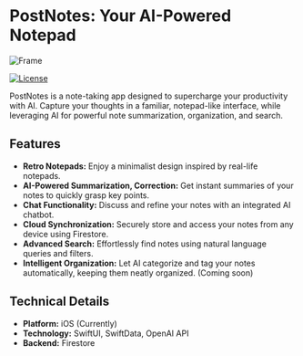 # PostNotes: Your AI-Powered Notepad



![Frame](https://github.com/yuripetrosyan/PostNotes/assets/73176415/c1ed9d4c-8ec7-41d6-a543-2260335bbbea)



[![License](https://img.shields.io/badge/license-MIT-blue.svg)]([link-to-license-file])

PostNotes is a note-taking app designed to supercharge your productivity with AI. Capture your thoughts in a familiar, notepad-like interface, while leveraging AI for powerful note summarization, organization, and search.

## Features

* **Retro Notepads:** Enjoy a minimalist design inspired by real-life notepads.
* **AI-Powered Summarization, Correction:** Get instant summaries of your notes to quickly grasp key points. 
* **Chat Functionality:** Discuss and refine your notes with an integrated AI chatbot.
* **Cloud Synchronization:** Securely store and access your notes from any device using Firestore. 
* **Advanced Search:** Effortlessly find notes using natural language queries and filters.
* **Intelligent Organization:** Let AI categorize and tag your notes automatically, keeping them neatly organized. (Coming soon)

<!--- 
## Screenshots

<img src="https://github.com/yuripetrosyan/PostNotes/assets/73176415/90d04f81-7af6-46c0-8d89-94dfba6d312e" data-canonical-src="https://github.com/yuripetrosyan/PostNotes/assets/73176415/90d04f81-7af6-46c0-8d89-94dfba6d312e" width="600" />
<img src="https://github.com/yuripetrosyan/PostNotes/assets/73176415/c1bf0eca-8166-4baf-bfdb-853efeaa40af" data-canonical-src="https://github.com/yuripetrosyan/PostNotes/assets/73176415/c1bf0eca-8166-4baf-bfdb-853efeaa40af" width="300" />

<img src="https://github.com/yuripetrosyan/PostNotes/assets/73176415/657ce9f1-1173-4730-9036-1abcf09ac12c" data-canonical-src="https://github.com/yuripetrosyan/PostNotes/assets/73176415/657ce9f1-1173-4730-9036-1abcf09ac12c" width="300" />

<img src="https://github.com/yuripetrosyan/PostNotes/assets/73176415/6d871b3f-b499-4ccd-8c84-cc196b05a7fd" data-canonical-src="https://github.com/yuripetrosyan/PostNotes/assets/73176415/6d871b3f-b499-4ccd-8c84-cc196b05a7fd" width="300" />
--->



## Technical Details

* **Platform:** iOS (Currently)
* **Technology:** SwiftUI, SwiftData, OpenAI API
* **Backend:** Firestore
<!--- 
## Getting Started

1. **Clone the Repository:**
   ```bash
   git clone [invalid URL removed]








